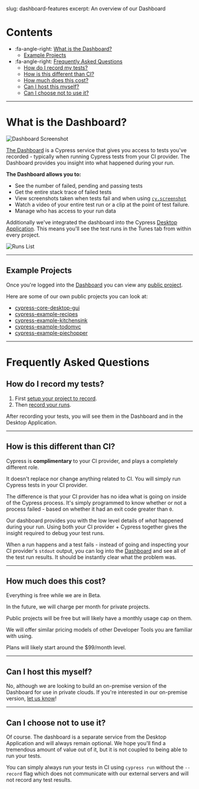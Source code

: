 slug: dashboard-features
excerpt: An overview of our Dashboard

# Contents

- :fa-angle-right: [What is the Dashboard?](#section-what-is-the-dashboard-)
  - [Example Projects](#section-example-projects)
- :fa-angle-right: [Frequently Asked Questions](#section-frequently-asked-questions)
  - [How do I record my tests?](#section-how-do-i-record-my-tests)
  - [How is this different than CI?](#section-how-is-this-different-than-ci-)
  - [How much does this cost?](#section-how-much-does-this-cost-)
  - [Can I host this myself?](#section-can-i-host-this-myself-)
  - [Can I choose not to use it?](#section-can-i-choose-not-to-use-it-)

***

# What is the Dashboard?

![Dashboard Screenshot](https://cloud.githubusercontent.com/assets/1271364/22800284/d4dbe1d8-eed6-11e6-87ce-32474ea1000c.png)

[The Dashboard](https://on.cypress.io/dashboard) is a Cypress service that gives you access to tests you've recorded - typically when running Cypress tests from your CI provider. The Dashboard provides you insight into what happened during your run.

**The Dashboard allows you to:**

- See the number of failed, pending and passing tests
- Get the entire stack trace of failed tests
- View screenshots taken when tests fail and when using [`cy.screenshot`](https://on.cypress.io/api/screenshot)
- Watch a video of your entire test run or a clip at the point of test failure.
- Manage who has access to your run data

Additionally we've integrated the dashboard into the Cypress [Desktop Application](https://on.cypress.io/guides/installing-and-running). This means you'll see the test runs in the Tunes tab from within every project.

![Runs List](https://cloud.githubusercontent.com/assets/1271364/22800330/ff6c9474-eed6-11e6-9a32-8360d64b1071.png)

***

## Example Projects

Once you're logged into the [Dashboard](https://on.cypress.io/dashboard) you can view any [public project](https://on.cypress.io/what-is-project-access).

Here are some of our own public projects you can look at:

- [cypress-core-desktop-gui](https://dashboard.cypress.io/#/projects/fas5qd)
- [cypress-example-recipes](https://dashboard.cypress.io/#/projects/6p53jw)
- [cypress-example-kitchensink](https://dashboard.cypress.io/#/projects/4b7344)
- [cypress-example-todomvc](https://dashboard.cypress.io/#/projects/245obj)
- [cypress-example-piechopper](https://dashboard.cypress.io/#/projects/fuduzp)

***

# Frequently Asked Questions

## How do I record my tests?

1. First [setup your project to record](https://on.cypress.io/recording-project-runs).
2. Then [record your runs](https://on.cypress.io/how-do-i-record-runs).

After recording your tests, you will see them in the Dashboard and in the Desktop Application.

***

## How is this different than CI?

Cypress is **complimentary** to your CI provider, and plays a completely different role.

It doesn't replace nor change anything related to CI. You will simply run Cypress tests in your CI provider.

The difference is that your CI provider has no idea what is going on inside of the Cypress process. It's simply programmed to know whether or not a process failed - based on whether it had an exit code greater than `0`.

Our dashboard provides you with the low level details of *what* happened during your run. Using both your CI provider + Cypress together gives the insight required to debug your test runs.

When a run happens and a test fails - instead of going and inspecting your CI provider's `stdout` output, you can log into the [Dashboard](https://on.cypress.io/dashboard) and see all of the test run results. It should be instantly clear what the problem was.

***

## How much does this cost?

Everything is free while we are in Beta.

In the future, we will charge per month for private projects.

Public projects will be free but will likely have a monthly usage cap on them.

We will offer similar pricing models of other Developer Tools you are familiar with using.

Plans will likely start around the $99/month level.
***

## Can I host this myself?

No, although we are looking to build an on-premise version of the Dashboard for use in private clouds. If you're interested in our on-premise version, [let us know](mailto:hello@cypress.io)!

***

## Can I choose not to use it?

Of course. The dashboard is a separate service from the Desktop Application and will always remain optional. We hope you'll find a tremendous amount of value out of it, but it is not coupled to being able to run your tests.

You can simply always run your tests in CI using `cypress run` without the `--record` flag which does not communicate with our external servers and will not record any test results.
